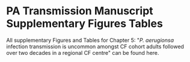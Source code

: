 # PA Transmission Manuscript Supplementary Figures Tables

All supplementary Figures and Tables for Chapter 5: "*P. aerugionsa* infection transmission is uncommon amongst CF cohort adults followed over two decades in a regional CF centre" can be found here.
